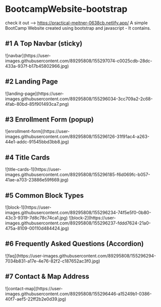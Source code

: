 # BootcampWebsite-bootstrap
check it out --> https://practical-meitner-0638cb.netlify.app/
A simple BootCamp Website created using bootstrap and javascript - It contains.

<h2>#1 A Top Navbar (sticky)</h2>
![navbar](https://user-images.githubusercontent.com/89295808/155297074-c0025cdb-28dc-433a-937f-b17b45802966.jpg)


<h2>#2 Landing Page</h2>
![landing-page](https://user-images.githubusercontent.com/89295808/155296034-3cc709a2-2c68-4fab-80bd-85f901493ca7.png)



<h2>#3 Enrollment Form (popup)</h2>
![enrollment-form](https://user-images.githubusercontent.com/89295808/155296126-31f91ac4-a263-44e1-addc-91545bbd3bb8.jpg)



<h2>#4 Title Cards</h2>
![title-cards-1](https://user-images.githubusercontent.com/89295808/155296185-f6d069fc-b057-41ae-a703-23886e59f669.jpg)



<h2>#5 Common Block Types</h2>
![block-1](https://user-images.githubusercontent.com/89295808/155296234-74f5e5f0-0b80-43c3-9319-7d8c78c74ca1.jpg)
![block-2](https://user-images.githubusercontent.com/89295808/155296237-fddd7624-21a0-475a-8109-00110d484424.jpg)



<h2>#6 Frequently Asked Questions (Accordion)</h2>
![faq](https://user-images.githubusercontent.com/89295808/155296294-7034b831-a17e-4e76-82f2-c187652ac3f0.jpg)



<h2>#7 Contact & Map Address</h2>
![contact-map](https://user-images.githubusercontent.com/89295808/155296446-a15249b1-0386-40f7-aef5-22ff2b2e0d39.jpg)



